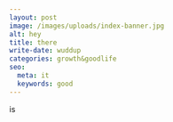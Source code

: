 ```yaml
---
layout: post
image: /images/uploads/index-banner.jpg
alt: hey
title: there
write-date: wuddup
categories: growth&goodlife
seo:
  meta: it
  keywords: good
---
```

is